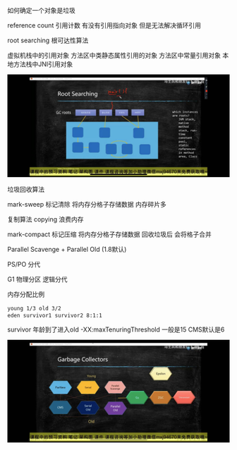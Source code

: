 如何确定一个对象是垃圾

reference count
引用计数 有没有引用指向对象
但是无法解决循环引用

root searching
根可达性算法

虚拟机栈中的引用对象
方法区中类静态属性引用的对象
方法区中常量引用对象
本地方法栈中JNI引用对象

![img.png](img/img8.png)

垃圾回收算法

mark-sweep 标记清除
将内存分格子存储数据 内存碎片多

复制算法
copying
浪费内存

mark-compact 标记压缩
将内存分格子存储数据 回收垃圾后 会将格子合并


Parallel Scavenge + Parallel Old (1.8默认)

PS/PO 分代 

G1  物理分区 逻辑分代

内存分配比例

    young 1/3 old 3/2
    eden survivor1 survivor2 8:1:1

survivor 年龄到了进入old  -XX:maxTenuringThreshold 一般是15 CMS默认是6

![img.png](img/img9.png)






